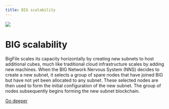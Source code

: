 ```yaml
---
title: BIG scalability
---
```


![](/img/how-it-works/infinite-scalability.webp)

# BIG scalability

BigFile scales its capacity horizontally by creating new subnets to host additional cubes, much like traditional cloud infrastructure scales by adding new machines. When the BIG Network Nervous System (NNS) decides to create a new subnet, it selects a group of spare nodes that have joined BIG but have not yet been allocated to any subnet. These selected nodes are then used to form the initial configuration of the new subnet. The group of nodes subsequently begins forming the new subnet blockchain.

[Go deeper](/how-it-works/scalability/)
